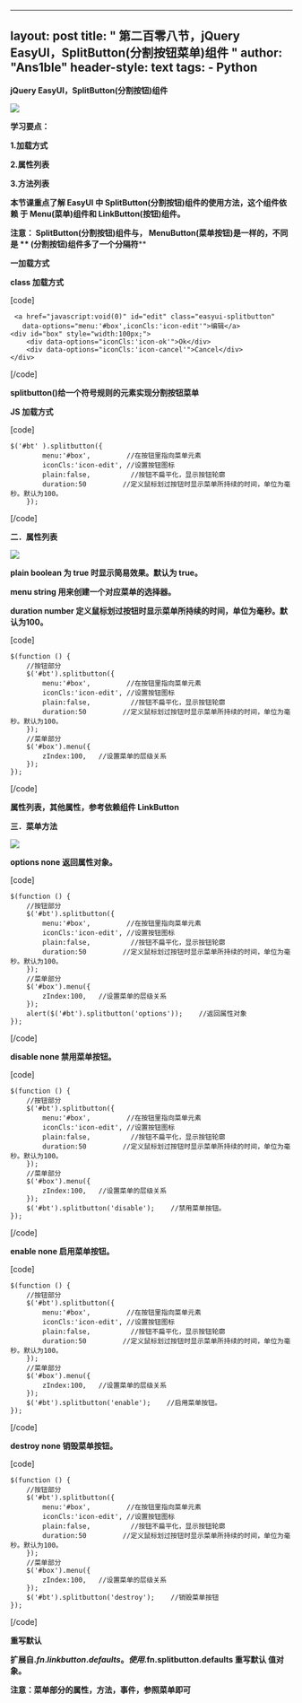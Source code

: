 
---
layout: post
title: " 第二百零八节，jQuery EasyUI，SplitButton(分割按钮菜单)组件 "
author: "Ans1ble"
header-style: text
tags:
      - Python
---


**jQuery EasyUI，SplitButton(分割按钮)组件**

![](https://images2015.cnblogs.com/blog/955761/201704/955761-20170402223607977-637290989.png)

**学习要点：**

**1.加载方式**

**2.属性列表**

**3.方法列表**



**本节课重点了解 EasyUI 中 SplitButton(分割按钮)组件的使用方法，这个组件依赖 于 Menu(菜单)组件和
LinkButton(按钮)组件。**

**注意： **SplitButton(分割按钮)组件与， **MenuButton(菜单按钮)是一样的，不同是 **
**(分割按钮)组件多了一个分隔符**********



**一加载方式**

**class 加载方式**

[code]

     <a href="javascript:void(0)" id="edit" class="easyui-splitbutton"
       data-options="menu:'#box',iconCls:'icon-edit'">编辑</a>
    <div id="box" style="width:100px;">
        <div data-options="iconCls:'icon-ok'">Ok</div>
        <div data-options="iconCls:'icon-cancel'">Cancel</div>
    </div>
[/code]

**splitbutton()给一个符号规则的元素实现分割按钮菜单**

**JS 加载方式**

[code]

    $('#bt' ).splitbutton({
            menu:'#box',         //在按钮里指向菜单元素
            iconCls:'icon-edit', //设置按钮图标
            plain:false,          //按钮不扁平化，显示按钮轮廓
            duration:50         //定义鼠标划过按钮时显示菜单所持续的时间，单位为毫秒。默认为100。
        });
[/code]



**二．属性列表**

**![](https://images2015.cnblogs.com/blog/955761/201704/955761-20170402222153039-120230302.png)**

**plain   boolean 为 true 时显示简易效果。默认为 true。**

**menu   string 用来创建一个对应菜单的选择器。**

**duration   number 定义鼠标划过按钮时显示菜单所持续的时间，单位为毫秒。默认为100。**

[code]

    $(function () {
        //按钮部分
        $('#bt').splitbutton({
            menu:'#box',         //在按钮里指向菜单元素
            iconCls:'icon-edit', //设置按钮图标
            plain:false,          //按钮不扁平化，显示按钮轮廓
            duration:50         //定义鼠标划过按钮时显示菜单所持续的时间，单位为毫秒。默认为100。
        });
        //菜单部分
        $('#box').menu({
            zIndex:100,   //设置菜单的层级关系
        });
    });
[/code]

**属性列表，其他属性，参考依赖组件 LinkButton**





**三．菜单方法**

**![](https://images2015.cnblogs.com/blog/955761/201704/955761-20170402222543133-538175917.png)**

**options   none 返回属性对象。**

[code]

    $(function () {
        //按钮部分
        $('#bt').splitbutton({
            menu:'#box',         //在按钮里指向菜单元素
            iconCls:'icon-edit', //设置按钮图标
            plain:false,          //按钮不扁平化，显示按钮轮廓
            duration:50         //定义鼠标划过按钮时显示菜单所持续的时间，单位为毫秒。默认为100。
        });
        //菜单部分
        $('#box').menu({
            zIndex:100,   //设置菜单的层级关系
        });
        alert($('#bt').splitbutton('options'));    //返回属性对象
    });
[/code]





**disable   none 禁用菜单按钮。**

[code]

    $(function () {
        //按钮部分
        $('#bt').splitbutton({
            menu:'#box',         //在按钮里指向菜单元素
            iconCls:'icon-edit', //设置按钮图标
            plain:false,          //按钮不扁平化，显示按钮轮廓
            duration:50         //定义鼠标划过按钮时显示菜单所持续的时间，单位为毫秒。默认为100。
        });
        //菜单部分
        $('#box').menu({
            zIndex:100,   //设置菜单的层级关系
        });
        $('#bt').splitbutton('disable');    //禁用菜单按钮。
    });
[/code]





**enable   none 启用菜单按钮。**

[code]

    $(function () {
        //按钮部分
        $('#bt').splitbutton({
            menu:'#box',         //在按钮里指向菜单元素
            iconCls:'icon-edit', //设置按钮图标
            plain:false,          //按钮不扁平化，显示按钮轮廓
            duration:50         //定义鼠标划过按钮时显示菜单所持续的时间，单位为毫秒。默认为100。
        });
        //菜单部分
        $('#box').menu({
            zIndex:100,   //设置菜单的层级关系
        });
        $('#bt').splitbutton('enable');    //启用菜单按钮。
    });
[/code]





**destroy   none 销毁菜单按钮。**

[code]

    $(function () {
        //按钮部分
        $('#bt').splitbutton({
            menu:'#box',         //在按钮里指向菜单元素
            iconCls:'icon-edit', //设置按钮图标
            plain:false,          //按钮不扁平化，显示按钮轮廓
            duration:50         //定义鼠标划过按钮时显示菜单所持续的时间，单位为毫秒。默认为100。
        });
        //菜单部分
        $('#box').menu({
            zIndex:100,   //设置菜单的层级关系
        });
        $('#bt').splitbutton('destroy');    //销毁菜单按钮
    });
[/code]



**重写默认**

**扩展自$.fn.linkbutton.defaults。使用$.fn.splitbutton.defaults 重写默认 值对象。**



**注意：菜单部分的属性，方法，事件，参照菜单即可**

